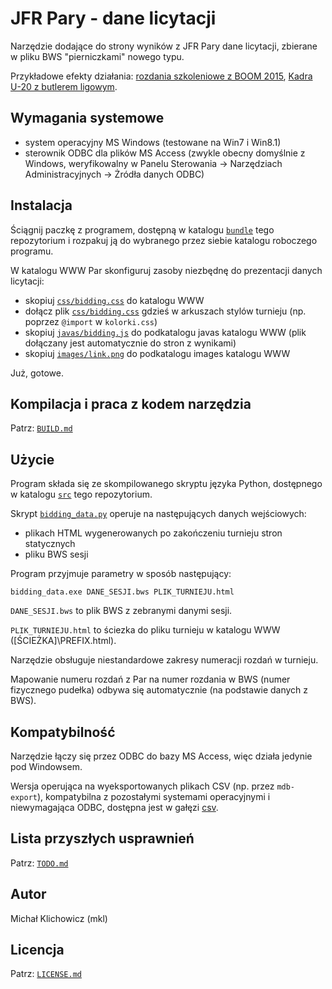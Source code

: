 
JFR Pary - dane licytacji
=========================

Narzędzie dodające do strony wyników z JFR Pary dane licytacji, zbierane w pliku
BWS "pierniczkami" nowego typu.

Przykładowe efekty działania:
[rozdania szkoleniowe z BOOM 2015](http://www.pzbs.pl/wyniki/boom/2015/boom_wirtualne_me.html),
[Kadra U-20 z butlerem ligowym](http://emkael.info/brydz/wyniki/2015/u20_szczyrk/ligowe.html).

Wymagania systemowe
-------------------

* system operacyjny MS Windows (testowane na Win7 i Win8.1)
* sterownik ODBC dla plików MS Access (zwykle obecny domyślnie z Windows,
weryfikowalny w Panelu Sterowania -> Narzędziach Administracyjnych ->
Żródła danych ODBC)

Instalacja
----------

Ściągnij paczkę z programem, dostępną w katalogu [`bundle`](bundle) tego
repozytorium i rozpakuj ją do wybranego przez siebie katalogu roboczego
programu.

W katalogu WWW Par skonfiguruj zasoby niezbędnę do prezentacji danych
licytacji:
* skopiuj [`css/bidding.css`](res/css/bidding.css) do katalogu WWW
* dołącz plik [`css/bidding.css`](res/css/bidding.css) gdzieś w arkuszach
stylów turnieju (np. poprzez `@import` w `kolorki.css`)
* skopiuj [`javas/bidding.js`](res/javas/bidding.js) do podkatalogu javas 
katalogu WWW (plik dołączany jest automatycznie do stron z wynikami)
* skopiuj [`images/link.png`](res/images/link.png) do podkatalogu images
katalogu WWW

Już, gotowe.

Kompilacja i praca z kodem narzędzia
------------------------------------

Patrz: [`BUILD.md`](BUILD.md)

Użycie
------

Program składa się ze skompilowanego skryptu języka Python, dostępnego
w katalogu [`src`](src) tego repozytorium.
 
Skrypt [`bidding_data.py`](src/bidding_data.py) operuje na następujących
danych wejściowych:
* plikach HTML wygenerowanych po zakończeniu turnieju stron statycznych
* pliku BWS sesji

Program przyjmuje parametry w sposób następujący:
```
bidding_data.exe DANE_SESJI.bws PLIK_TURNIEJU.html
```

`DANE_SESJI.bws` to plik BWS z zebranymi danymi sesji.

`PLIK_TURNIEJU.html` to ściezka do pliku turnieju w katalogu WWW
([ŚCIEŻKA]\PREFIX.html).

Narzędzie obsługuje niestandardowe zakresy numeracji rozdań w turnieju.

Mapowanie numeru rozdań z Par na numer rozdania w BWS (numer fizycznego
pudełka) odbywa się automatycznie (na podstawie danych z BWS).

Kompatybilność
--------------

Narzędzie łączy się przez ODBC do bazy MS Access, więc działa jedynie
pod Windowsem.

Wersja operująca na wyeksportowanych plikach CSV (np. przez `mdb-export`),
kompatybilna z pozostałymi systemami operacyjnymi i niewymagająca ODBC,
dostępna jest w gałęzi [csv](//github.com/emkael/jfrpary-bidding-data/tree/csv).

Lista przyszłych usprawnień
---------------------------

Patrz: [`TODO.md`](TODO.md)

Autor
-----

Michał Klichowicz (mkl)

Licencja
--------

Patrz: [`LICENSE.md`](LICENSE.md)
